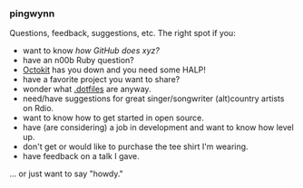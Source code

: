 ### pingwynn

Questions, feedback, suggestions, etc. The right spot if you:

- want to know _how GitHub does xyz?_
- have an n00b Ruby question? 
- [Octokit][] has you down and you need some HALP!
- have a favorite project you want to share?
- wonder what [.dotfiles][] are anyway.
- need/have suggestions for great singer/songwriter (alt)country artists on Rdio.
- want to know how to get started in open source.
- have (are considering) a job in development and want to know how level up.
- don't get or would like to purchase the tee shirt I'm wearing.
- have feedback on a talk I gave.

... or just want to say "howdy."

[Octokit]: https://github.com/octokit/octokit.rb
[.dotfiles]: http://dotfiles.github.io
